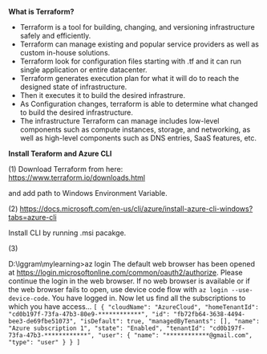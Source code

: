 
**What is Terraform?**  

- Terraform is a tool for building, changing, and versioning infrastructure safely and efficiently.
- Terraform can manage existing and popular service providers as well as custom in-house solutions.
- Terraform look for configuration files starting with .tf and it can run single application or entire datacenter.
- Terraform generates execution plan for what it will do to reach the designed state of infrastructure.
- Then it executes it to build the desired infrastrure. 
- As Configuration changes, terraform is able to determine what changed to build the desired infrastructure.
- The infrastructure Terraform can manage includes low-level components such as compute instances, storage, and networking, as well as high-level components such as DNS entries, SaaS features, etc.


**Install Teraform and Azure CLI**

(1) 
Download Terraform from here:
https://www.terraform.io/downloads.html

and add path to Windows Environment Variable. 

(2) https://docs.microsoft.com/en-us/cli/azure/install-azure-cli-windows?tabs=azure-cli

Install CLI by running .msi pacakge. 

(3)

D:\lggram\mylearning>az login
The default web browser has been opened at https://login.microsoftonline.com/common/oauth2/authorize. Please continue the login in the web browser. If no web browser is available or if the web browser fails to open, use device code flow with `az login --use-device-code`.
You have logged in. Now let us find all the subscriptions to which you have access...
`[
{
"cloudName": "AzureCloud",
"homeTenantId": "cd0b197f-73fa-47b3-80e9-************",
"id": "fb72fb64-3638-4494-bee3-de69fbe51073",
"isDefault": true,
"managedByTenants": [],
"name": "Azure subscription 1",
"state": "Enabled",
"tenantId": "cd0b197f-73fa-47b3-************",
"user": {
"name": "************@gmail.com",
"type": "user"
}
}
]`




